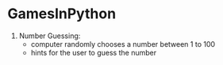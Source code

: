 # GamesInPython

1. Number Guessing:
	- computer randomly chooses a number between 1 to 100
	- hints for the user to guess the number